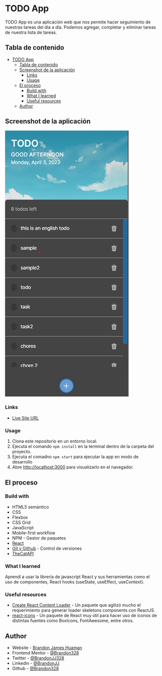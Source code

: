 # TODO App

TODO App es una aplicación web que nos permite hacer seguimiento de nuestras tareas del día a día. Podemos agregar, completar y eliminar tareas de nuestra lista de tareas.

## Tabla de contenido

- [TODO App](#todo-app)
  - [Tabla de contenido](#tabla-de-contenido)
  - [Screenshot de la aplicación](#screenshot-de-la-aplicación)
    - [Links](#links)
    - [Usage](#usage)
  - [El proceso](#el-proceso)
    - [Build with](#build-with)
    - [What I learned](#what-i-learned)
    - [Useful resources](#useful-resources)
  - [Author](#author)

## Screenshot de la aplicación

![Solución al reto](ss.jpg)

### Links

- [Live Site URL](https://brandon328.github.io/curso-intro-react/)

### Usage

1. Clona este repositorio en un entorno local.
2. Ejecuta el comando `npm install` en la terminal dentro de la carpeta del proyecto.
3. Ejecuta el comadno `npm start` para ejecutar la app en modo de desarrollo
4. Abre <http://localhost:3000> para visualizarlo en el navegador.

## El proceso

### Build with

- HTML5 semántico
- CSS
- Flexbox
- CSS Grid
- JavaScript
- Mobile-first workflow
- NPM - Gestor de paquetes
- [React](https://react.dev/)
- [Git y Github](https://github.com/) - Control de versiones
- [TheCatAPI](https://thecatapi.com/)

### What I learned

Aprendí a usar la librería de javascript React y sus herramientas como el uso de componentes, React hooks (useState, useEffect, useContext).

### Useful resources

- [Create React Content Loader](https://skeletonreact.com/) - Un paquete que agilizó mucho el requerimiento para generar loader skeletons components con ReactJS.
- [react-icons](https://www.npmjs.com/package/react-icons) -  Un paquete de React muy útil para hacer uso de iconos de distintas fuentes como BoxIcons, FontAwesome, entre otros.

## Author

- Website - [Brandon James Huaman](https://www.brandonjj.com)
- Frontend Mentor - [@Brandon328](https://www.frontendmentor.io/profile/Brandon328)
- Twitter - [@BrandonJJ328](https://www.twitter.com/BrandonJJ328)
- Linkedin - [@BrandonJJ](https://www.linkedin.com/in/brandonjj/)
- Github - [@Brandon328](https://github.com/Brandon328)
